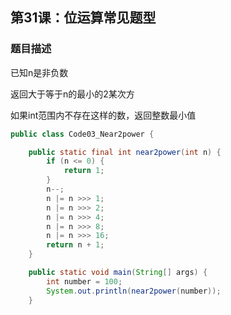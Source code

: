 ## 第31课：位运算常见题型

### 题目描述

已知n是非负数

返回大于等于n的最小的2某次方

如果int范围内不存在这样的数，返回整数最小值

```java
public class Code03_Near2power {

	public static final int near2power(int n) {
		if (n <= 0) {
			return 1;
		}
		n--;
		n |= n >>> 1;
		n |= n >>> 2;
		n |= n >>> 4;
		n |= n >>> 8;
		n |= n >>> 16;
		return n + 1;
	}

	public static void main(String[] args) {
		int number = 100;
		System.out.println(near2power(number));
	}
```

